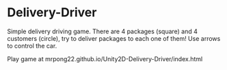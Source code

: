 # Delivery-Driver
 
Simple delivery driving game. There are 4 packages (square) and 4 customers (circle), try to deliver packages to each one of them! Use arrows to control the car.

Play game at mrpong22.github.io/Unity2D-Delivery-Driver/index.html
